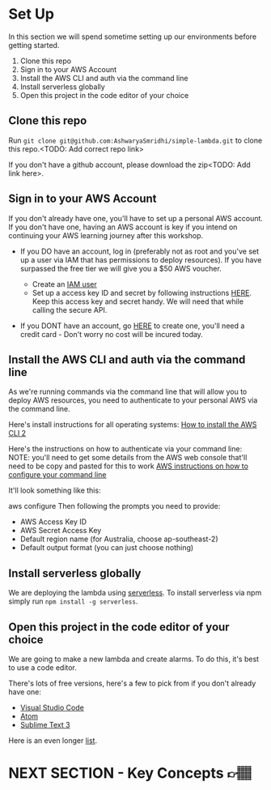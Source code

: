 # Set Up

In this section we will spend sometime setting up our environments before getting started.
1. Clone this repo
2. Sign in to your AWS Account
3. Install the AWS CLI and auth via the command line
4. Install serverless globally
5. Open this project in the code editor of your choice

## Clone this repo
Run `git clone git@github.com:AshwaryaSmridhi/simple-lambda.git` to clone this repo.<TODO: Add correct repo link>

If you don't have a github account, please download the zip<TODO: Add link here>.

## Sign in to your AWS Account
If you don't already have one, you'll have to set up a personal AWS account. If you don't have one, having an AWS account is key if you intend on continuing your AWS learning journey after this workshop.

* If you DO have an account, log in (preferably not as root and you've set up a user via IAM that has permissions to deploy resources). If you have surpassed the free tier we will give you a $50 AWS voucher.
    * Create an [IAM user](https://docs.aws.amazon.com/IAM/latest/UserGuide/id_users_create.html)
    * Set up a access key ID and secret by following instructions [HERE](https://docs.aws.amazon.com/IAM/latest/UserGuide/id_credentials_access-keys.html#Using_CreateAccessKey). Keep this access key and secret handy. We will need that while calling the secure API.

* If you DONT have an account, go [HERE](https://aws.amazon.com/) to create one, you'll need a credit card - Don't worry no cost will be incured today. 

## Install the AWS CLI and auth via the command line

As we're running commands via the command line that will allow you to deploy AWS resources, you need to authenticate to your personal AWS via the command line.

Here's install instructions for all operating systems: [How to install the AWS CLI 2](https://docs.aws.amazon.com/cli/latest/userguide/install-cliv2.html)

Here's the instructions on how to authenticate via your command line: NOTE: you'll need to get some details from the AWS web console that'll need to be copy and pasted for this to work [AWS instructions on how to configure your command line](https://docs.aws.amazon.com/cli/latest/userguide/cli-configure-quickstart.html#cli-configure-quickstart-config)

It'll look something like this:

aws configure
Then following the prompts you need to provide:

* AWS Access Key ID
* AWS Secret Access Key
* Default region name (for Australia, choose ap-southeast-2)
* Default output format (you can just choose nothing)

## Install serverless globally
We are deploying the lambda using [serverless](https://www.serverless.com/framework/docs/). To install serverless via npm simply run `npm install -g serverless`. 

## Open this project in the code editor of your choice
We are going to make a new lambda and create alarms. To do this, it's best to use a code editor.

There's lots of free versions, here's a few to pick from if you don't already have one:
* [Visual Studio Code](https://code.visualstudio.com/)
* [Atom](https://github.com/atom)
* [Sublime Text 3](https://www.sublimetext.com/3)

Here is an even longer [list](https://hackr.io/blog/web-development-ide).

# NEXT SECTION - Key Concepts 👉🏽<TODO Add link>